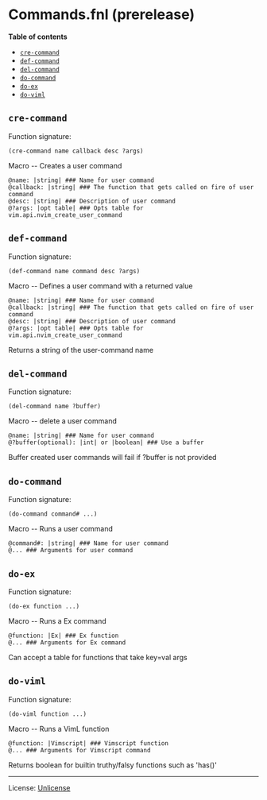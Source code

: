 # Commands.fnl (prerelease)

**Table of contents**

- [`cre-command`](#cre-command)
- [`def-command`](#def-command)
- [`del-command`](#del-command)
- [`do-command`](#do-command)
- [`do-ex`](#do-ex)
- [`do-viml`](#do-viml)

## `cre-command`
Function signature:

```
(cre-command name callback desc ?args)
```

Macro -- Creates a user command

```
@name: |string| ### Name for user command
@callback: |string| ### The function that gets called on fire of user command
@desc: |string| ### Description of user command
@?args: |opt table| ### Opts table for vim.api.nvim_create_user_command
```

## `def-command`
Function signature:

```
(def-command name command desc ?args)
```

Macro -- Defines a user command with a returned value

```
@name: |string| ### Name for user command
@callback: |string| ### The function that gets called on fire of user command
@desc: |string| ### Description of user command
@?args: |opt table| ### Opts table for vim.api.nvim_create_user_command
```

Returns a string of the user-command name

## `del-command`
Function signature:

```
(del-command name ?buffer)
```

Macro -- delete a user command

```
@name: |string| ### Name for user command
@?buffer(optional): |int| or |boolean| ### Use a buffer
```

Buffer created user commands will fail if ?buffer is not provided

## `do-command`
Function signature:

```
(do-command command# ...)
```

Macro -- Runs a user command
```
@command#: |string| ### Name for user command
@... ### Arguments for user command
```

## `do-ex`
Function signature:

```
(do-ex function ...)
```

Macro -- Runs a Ex command

```
@function: |Ex| ### Ex function
@... ### Arguments for Ex command
```

Can accept a table for functions that take key=val args

## `do-viml`
Function signature:

```
(do-viml function ...)
```

Macro -- Runs a VimL function

```
@function: |Vimscript| ### Vimscript function
@... ### Arguments for Vimscript command
```

Returns boolean for builtin truthy/falsy functions such as 'has()'


---

License: [Unlicense](https://github.com/katawful/nvim-anisole-macros/blob/main/LICENSE)


<!-- Generated with Fenneldoc v1.0.1
     https://gitlab.com/andreyorst/fenneldoc -->
